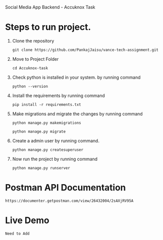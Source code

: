 Social Media App Backend  - Accuknox Task



# Steps to run project.

1. Clone the repository 
    ```
    git clone https://github.com/PankajJaisu/vance-tech-assignment.git
    ```

2. Move to Project Folder 
    ```
    cd Accuknox-task
    ```

3. Check python is installed in your system. by running command
   ```
   python --version
   ```

4. Install the requirements by running command
   ```
   pip install -r requirements.txt
   ```

5. Make migrations and migrate the changes by running command
   ```
   python manage.py makemigrations
   ```
   ```
   python manage.py migrate
   ```

6. Create a admin user by running command.
    ```
    python manage.py createsuperuser
    ```

7. Now run the project by running command
    ```
    python manage.py runserver
    ```

# Postman API Documentation

```
https://documenter.getpostman.com/view/26432004/2sAXjRV95A
```


# Live Demo 

```
Need to Add
```